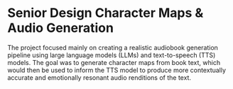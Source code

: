 # Senior Design Character Maps & Audio Generation

The project focused mainly on creating a realistic audiobook generation pipeline using large language models (LLMs) and text-to-speech (TTS) models. The goal was to generate character maps from book text, which would then be used to inform the TTS model to produce more contextually accurate and emotionally resonant audio renditions of the text. 